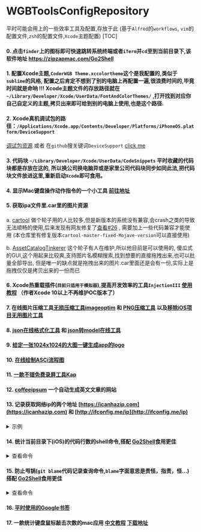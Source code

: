 # WGBToolsConfigRepository
平时可能会用上的一些效率工具及配置,存放于此 
(基于`Alfred`的`workflows`, `vim`的配置文件,`zsh`的配置文件,`Xcode`主题配置)
[TOC]

#### 0. 点击`finder`上的图标即可快速跳转系统终端或者`iTerm`并`cd`至到当前目录下,该软件地址 https://zipzapmac.com/Go2Shell

#### 1. 配置Xcode主题,`CoderWGB Theme.xccolortheme`这个是我配置的,类似于`sublime`的风格, 配置之后肯定不想到了别的电脑上再配置一遍,很浪费时间的,毕竟时间就是命呐 !!!  Xcode主题文件的存放路径就在`~/Library/Developer/Xcode/UserData/FontAndColorThemes/` ,打开找到对应你自己自定义的主题,拷贝出来即可给到别的电脑上使用,也是这个路径. 

#### 2. Xcode真机调试包的路径：`/Applications/Xcode.app/Contents/Developer/Platforms/iPhoneOS.platform/DeviceSupport` 
   [调试包资源](https://github.com/iGhibli/iOS-DeviceSupport) 或者 在`github`搜关键词`DeviceSupport` 
   [click me](https://github.com/search?utf8=%E2%9C%93&q=DeviceSupport&ref=simplesearch)

#### 3. 代码块 `~/Library/Developer/Xcode/UserData/CodeSnippets` 平时收藏的代码块都是存放在这的, 所以换公司换电脑异或是家里公司代码块同步如同此法,把代码块文件放进这里,重新启动`Xcode`即可食用。

#### 4. 显示Mac键盘操作动作指令的一个小工具 [前往地址](https://github.com/keycastr/keycastr) 

#### 5. 获取ipa文件里.car里的图片资源

a.   [cartool](<https://github.com/steventroughtonsmith/cartool>)   做个轮子用的人比较多,但是新版本的系统没有兼容,会crash之类的导致无法顺畅的使用,后来发现有网友修复了[查看#26](<https://github.com/steventroughtonsmith/cartool/pull/26/commits/93c1cedd304bb4b4ad987bb1be10e453536b9300>) , 需要加上一些代码兼容才能使用 (本仓库里有修复版本`cartool-master-fixed-Mojave-version`可以直接使用)

b. [AssetCatalogTinkerer](<https://github.com/insidegui/AssetCatalogTinkerer>) 这个轮子有人在维护,所以他目前是可以使用的, 傻瓜式的GUI,这个用起来比较爽,支持图片名模糊搜索,找到想要的直接拖拽出来,也可以批量全部导出, 但是唯一的缺点就是拖拽出来的图片.car里面还是会有一份,实际上是拖拽仅仅是拷贝出来的一份而已

#### 6. Xcode热重载插件(`目前只适用于模拟器`),提高开发效率的工具`InjectionIII` [使用教程](http://wangguibin.github.io/#/posts/Xcode辅助工具之热重载插件利器) （作者Xcode 10以上不再维护OC版本了）

#### 7. 在线图片压缩工具[无损压缩工具imageoptim](https://imageoptim.com/mac) 和 [PNG压缩工具](https://tinypng.com/) 以及[移除iOS项目无用图片工具](https://github.com/tinymind/LSUnusedResources)

#### 8. [json在线格式化工具](https://www.json.cn/) 和 [json转model在线工具](http://modelend.com/)

#### 9. [给定一张1024x1024的大图一键生成app的logo](https://icon.wuruihong.com)

#### 10. [在线绘制ASCi流程图](http://asciiflow.com/) 

#### 11. [一款不错免费录屏工具Kap](https://getkap.co/) 
#### 12. [coffeeipsum](http://coffeeipsum.com/) 一个自动生成英文文章的网站
#### 13. 记录获取网络ip的两个地址 [https://icanhazip.com](https://icanhazip.com) 和 [http://ifconfig.me/ip](http://ifconfig.me/ip) 

<details>
<summary>示例</summary>
  <pre style="background-color:black;color:white;"> <span style="color:red;" >objc</span> <br/> <span style="color:rgb(220,132,251);">NSURL</span> *ipURL = [<span style="color:rgb(220,132,251);">NSURL URLWithString</span>:@"<span style="color:rgb(237,223,137);">http://ifconfig.me/ip</span>"];
    <span style="color:rgb(220,132,251);">NSString</span> *IPStr = [<span style="color:rgb(220,132,251);">NSString stringWithContentsOfURL</span>:ipURL <span style="color:rgb(220,132,251);">encoding</span>:<span style="color:rgb(220,132,251);">NSUTF8StringEncoding error</span>:nil]; 
</pre>
</details>

#### 14. 统计当前目录下(iOS)的代码行数的shell命令,搭配 [Go2Shell](https://zipzapmac.com/Go2Shell)食用更佳

<details>
<summary>查看命令</summary>
  <pre style="background-color:black;color:white;"> <br/> <span style="color:rgb(28, 232, 132);"> find</span> . <span style="color:rgb(201,196,46);">"("</span> -name <span style="color:rgb(201,196,46);">"*.h"</span> -or -name <span style="color:rgb(201,196,46);">"*.mm"</span> -or -name <span style="color:rgb(201,196,46);">"*.m"</span> -or -name <span style="color:rgb(201,196,46);">"*.swift"</span> <span style="color:rgb(201,196,46);">")"</span> -print | <span style="color:rgb(28, 232, 132);">xargs</span> wc -l <br/>
</pre>
</details>

#### 15. 防止甩锅(**`git blame`代码记录查询命令,`blame`字面意思是责怪，指责，怪...**) 搭配 [Go2Shell](https://zipzapmac.com/Go2Shell)食用更佳

<details>
<summary>查看命令</summary>
<pre style="background-color:black;color:white;">
  <br/>
  git blame -L 22,30 Example.m <span style="color:rgb(28, 232, 132);"> # 替换具体的代码行数和文件名即可</span>
  <br/>
</pre>
</details>



#### 16. [ 平时使用的Google书签 ](./Google书签/README.md)

#### 17. 一款统计键盘鼠标敲击次数的mac应用 [中文教程](https://zhuanlan.zhihu.com/p/21787949)  [下载地址](https://github.com/KonsomeJona/OctoMouse/releases) 